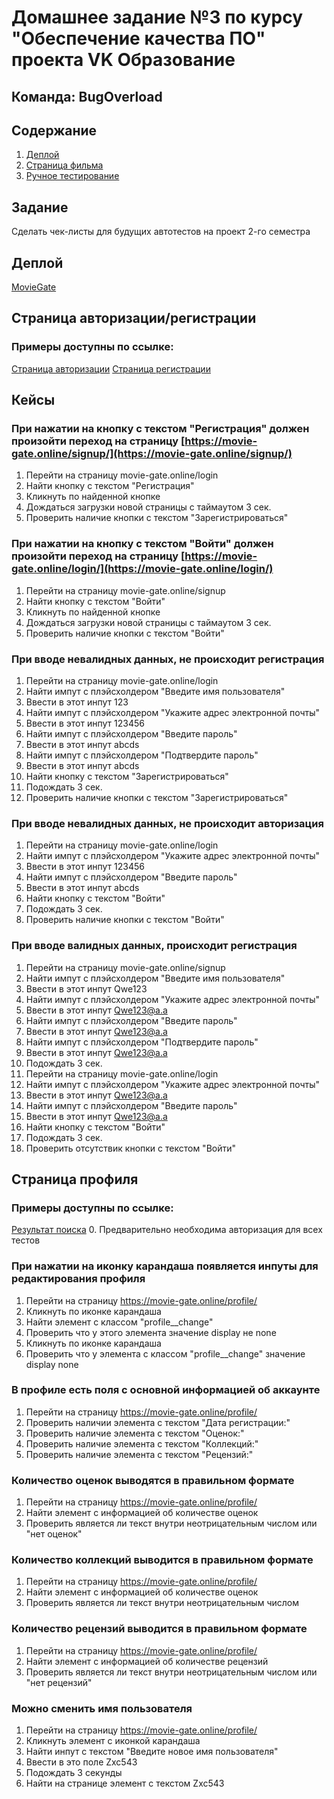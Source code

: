 # Домашнее задание №3 по курсу "Обеспечение качества ПО" проекта VK Образование
## Команда: **BugOverload**

## Содержание

1. [Деплой](#деплой)
2. [Страница фильма](#задание)
3. [Ручное тестирование](#ручное-тестирование)

## Задание
Сделать чек-листы для будущих автотестов на проект 2-го семестра

## Деплой
[MovieGate](https://movie-gate.online/)

## Страница авторизации/регистрации
### Примеры доступны по ссылке:
[Страница авторизации](https://movie-gate.online/login/)
[Страница регистрации](https://movie-gate.online/signup/)

## Кейсы

### При нажатии на кнопку с текстом "Регистрация" должен произойти переход на страницу [https://movie-gate.online/signup/](https://movie-gate.online/signup/)
1. Перейти на страницу movie-gate.online/login
2. Найти кнопку с текстом "Регистрация"
3. Кликнуть по найденной кнопке
4. Дождаться загрузки новой страницы с таймаутом 3 сек.
5. Проверить наличие кнопки с текстом "Зарегистрироваться"

### При нажатии на кнопку с текстом "Войти" должен произойти переход на страницу [https://movie-gate.online/login/](https://movie-gate.online/login/)
1. Перейти на страницу movie-gate.online/signup
2. Найти кнопку с текстом "Войти"
3. Кликнуть по найденной кнопке
4. Дождаться загрузки новой страницы с таймаутом 3 сек.
5. Проверить наличие кнопки с текстом "Войти"

### При вводе невалидных данных, не происходит регистрация
1. Перейти на страницу movie-gate.online/login
2. Найти импут с плэйсхолдером "Введите имя пользователя"
3. Ввести в этот инпут 123
4. Найти импут с плэйсхолдером "Укажите адрес электронной почты"
5. Ввести в этот инпут 123456
6. Найти импут с плэйсхолдером "Введите пароль"
7. Ввести в этот инпут abcds
8. Найти импут с плэйсхолдером "Подтвердите пароль"
9. Ввести в этот инпут abcds
10. Найти кнопку с текстом "Зарегистрироваться"
11. Подождать 3 сек.
12. Проверить наличие кнопки с текстом "Зарегистрироваться"

### При вводе невалидных данных, не происходит авторизация
1. Перейти на страницу movie-gate.online/login
2. Найти импут с плэйсхолдером "Укажите адрес электронной почты"
3. Ввести в этот инпут 123456
4. Найти импут с плэйсхолдером "Введите пароль"
5. Ввести в этот инпут abcds
6. Найти кнопку с текстом "Войти"
7. Подождать 3 сек.
8. Проверить наличие кнопки с текстом "Войти"

### При вводе валидных данных, происходит регистрация
1. Перейти на страницу movie-gate.online/signup
2. Найти импут с плэйсхолдером "Введите имя пользователя"
3. Ввести в этот инпут Qwe123
4. Найти импут с плэйсхолдером "Укажите адрес электронной почты"
5. Ввести в этот инпут Qwe123@a.a
6. Найти импут с плэйсхолдером "Введите пароль"
7. Ввести в этот инпут Qwe123@a.a
8. Найти импут с плэйсхолдером "Подтвердите пароль"
9. Ввести в этот инпут Qwe123@a.a
10. Подождать 3 сек.
11. Перейти на страницу movie-gate.online/login
12. Найти импут с плэйсхолдером "Укажите адрес электронной почты"
13. Ввести в этот инпут Qwe123@a.a
14. Найти импут с плэйсхолдером "Введите пароль"
15. Ввести в этот инпут Qwe123@a.a
16. Найти кнопку с текстом "Войти"
17. Подождать 3 сек.
18. Проверить отсутствик кнопки с текстом "Войти"


## Страница профиля
### Примеры доступны по ссылке:
[Результат поиска](https://movie-gate.online/profile/)
0. Предварительно необходима авторизация для всех тестов
 
### При нажатии на иконку карандаша появляется инпуты для редактирования профиля
1. Перейти на страницу https://movie-gate.online/profile/
2. Кликнуть по иконке карандаша
3. Найти элемент с классом "profile__change"
4. Проверить что у этого элемента значение display не none
5. Кликнуть по иконке карандаша
6. Проверить что у элемента  с классом "profile__change" значение display none

### В профиле есть поля с основной информацией об аккаунте
1. Перейти на страницу https://movie-gate.online/profile/
2. Проверить наличии элемента с текстом "Дата регистрации:"
3. Проверить наличие элемента с текстом "Оценок:"
4. Проверить наличие элемента с текстом "Коллекций:"
5. Проверить наличие элемента с текстом "Рецензий:"

### Количество оценок выводятся в правильном формате
1. Перейти на страницу https://movie-gate.online/profile/
2. Найти элемент с информацией об количестве оценок
3. Проверить является ли текст внутри неотрицательным числом или "нет оценок"

### Количество коллекций выводится в правильном формате
1. Перейти на страницу https://movie-gate.online/profile/
2. Найти элемент с информацией об количестве оценок
3. Проверить является ли текст внутри неотрицательным числом 

### Количество рецензий выводится в правильном формате
1. Перейти на страницу https://movie-gate.online/profile/
2. Найти элемент с информацией об количестве рецензий
3. Проверить является ли текст внутри неотрицательным числом или "нет рецензий"

### Можно сменить имя пользователя
1. Перейти на страницу https://movie-gate.online/profile/
2. Кликнуть элемент с иконкой карандаша
3. Найти инпут с текстом "Введите новое имя пользователя"
4. Ввести в это поле Zxc543
5. Подождать 3 секунды
6. Найти на странице элемент с текстом Zxc543
